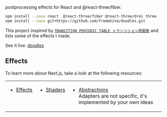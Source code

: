 postprocessing effects for React and @react-three/fiber.

```bash
npm install --save react  @react-three/fiber @react-three/drei three
npm install --save git+https://github.com/fromwhite/doodles.git
```

This project inspired by [`TRANSITION
PERIODIC TABLE トランジション周期表`](https://transition-b89.pages.dev/) and lists some of the effects I made.

See it live:
[doodles](https://fromwhite.github.io/doodles/)

## Effects

To learn more about Next.js, take a look at the following resources:

<table>
  <tr>
    <td valign="top">
      <ul>
        <li><a href="#cameras">Effects</a></li>
        <ul>
          <!-- <li><a href="#"></a></li> -->
        </ul>
    </td>
    <td valign="top">
        <ul>
           <li><a href="#controls">Shaders</a></li> 
        </ul>
    </td>
     <td valign="top">
        <ul>
            <li><a href="#abstractions">Abstractions</a></li>
       Adapters are not specific, it's implemented by your own ideas
        </ul>
    </td>
</tr>
</table>
